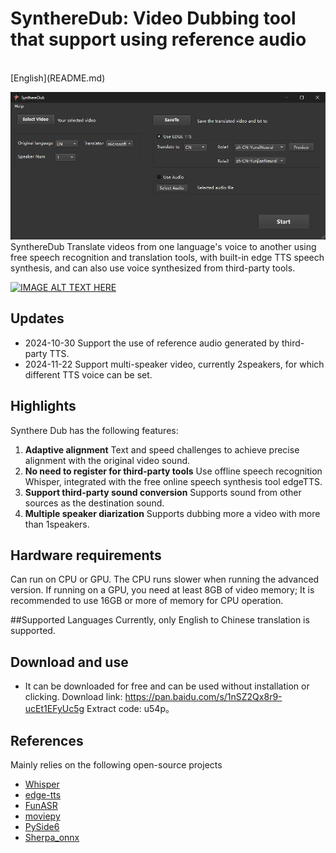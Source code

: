 # SynthereDub: Video Dubbing tool that support using reference audio

<br>
[English](README.md) 
<br>

![mainframe](./resource/main.png) 
SynthereDub Translate videos from one language's voice to another using free speech recognition and translation tools, with built-in edge TTS speech synthesis, and can also use voice synthesized from third-party tools.
<br>

[![IMAGE ALT TEXT HERE](https://img.youtube.com/vi/uM9woBW1fAs/0.jpg)](https://www.youtube.com/watch?v=uM9woBW1fAs)


##  Updates

- 2024-10-30 Support the use of reference audio generated by third-party TTS.
- 2024-11-22 Support multi-speaker video, currently 2speakers, for which different TTS voice can be set.


## Highlights

Synthere Dub has the following features:

1. **Adaptive alignment** Text and speed challenges to achieve precise alignment with the original video sound.
2. **No need to register for third-party tools** Use offline speech recognition Whisper, integrated with the free online speech synthesis tool edgeTTS.
3. **Support third-party sound conversion** Supports sound from other sources as the destination sound.
4. **Multiple speaker diarization** Supports dubbing more a video with more than 1speakers.


## Hardware requirements

 Can run on CPU or GPU. The CPU runs slower when running the advanced version. If running on a GPU, you need at least 8GB of video memory; It is recommended to use 16GB or more of memory for CPU operation.



##Supported Languages
Currently, only English to Chinese translation is supported.

##  Download and use

* It can be downloaded for free and can be used without installation or clicking. Download link: https://pan.baidu.com/s/1nSZ2Qx8r9-ucEt1EFyUc5g Extract code: u54p。

## References
Mainly relies on the following open-source projects
- [Whisper](https://github.com/openai/whisper) 
- [edge-tts](https://github.com/rany2/edge-tts)
- [FunASR](https://github.com/modelscope/FunASR)
- [moviepy](https://github.com/Zulko/moviepy)
- [PySide6](https://pypi.org/project/PySide6/)
- [Sherpa_onnx](https://github.com/k2-fsa/sherpa/tree/master)









